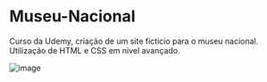 # Museu-Nacional
Curso da Udemy, criação de um site fictício para o museu nacional. Utilização de HTML e CSS em nivel avançado.

![image](https://user-images.githubusercontent.com/90053879/146603305-aa1b519a-affd-4991-9ebc-350ed61c3438.png)
